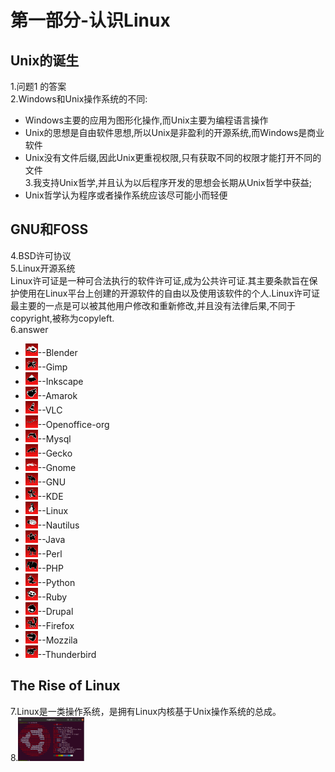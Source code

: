 # 第一部分-认识Linux
## Unix的诞生
1.问题1 的答案  
2.Windows和Unix操作系统的不同:  
   + Windows主要的应用为图形化操作,而Unix主要为编程语言操作  
   + Unix的思想是自由软件思想,所以Unix是非盈利的开源系统,而Windows是商业软件  
   + Unix没有文件后缀,因此Unix更重视权限,只有获取不同的权限才能打开不同的文件  
3.我支持Unix哲学,并且认为以后程序开发的思想会长期从Unix哲学中获益;  
   + Unix哲学认为程序或者操作系统应该尽可能小而轻便
## GNU和FOSS
4.BSD许可协议  
5.Linux开源系统    
   Linux许可证是一种可合法执行的软件许可证,成为公共许可证.其主要条款旨在保护使用在Linux平台上创建的开源软件的自由以及使用该软件的个人.Linux许可证最主要的一点是可以被其他用户修改和重新修改,并且没有法律后果,不同于copyright,被称为copyleft.  
6.answer  
   + <img src="./upload/blender.png" width="20" height="20">--Blender    
   + <img src="./upload/gimp.png" width="20" height="20">--Gimp    
   + <img src="./upload/inkscape.png" width="20" height="20">--Inkscape    
   + <img src="./upload/amarok.png" width="20" height="20">--Amarok    
   + <img src="./upload/VLC.png" width="20" height="20">--VLC  
   + <img src="./upload/openoffice-org.png" width="20" height="20">--Openoffice-org  
   + <img src="./upload/mysql.png" width="20" height="20">--Mysql  
   + <img src="./upload/gecko.png" width="20" height="20">--Gecko  
   + <img src="./upload/gnome.png" width="20" height="20">--Gnome  
   + <img src="./upload/gnu.png" width="20" height="20">--GNU  
   + <img src="./upload/kde.png" width="20" height="20">--KDE  
   + <img src="./upload/linux.png" width="20" height="20">--Linux  
   + <img src="./upload/nautilus.png" width="20" height="20">--Nautilus  
   + <img src="./upload/java.png" width="20" height="20">--Java  
   + <img src="./upload/perl.png" width="20" height="20">--Perl  
   + <img src="./upload/php.png" width="20" height="20">--PHP  
   + <img src="./upload/python.png" width="20" height="20">--Python  
   + <img src="./upload/ruby.png" width="20" height="20">--Ruby  
   + <img src="./upload/drupal.png" width="20" height="20">--Drupal  
   + <img src="./upload/firefox.png" width="20" height="20">--Firefox  
   + <img src="./upload/mozilla.png" width="20" height="20">--Mozzila  
   + <img src="./upload/thunderbird.png" width="20" height="20">--Thunderbird   
 ## The Rise of Linux  
7.Linux是一类操作系统，是拥有Linux内核基于Unix操作系统的总成。  
8.<img src="./upload/neofetch.png" width="106" height="70">
